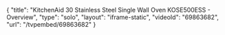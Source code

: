 {
    "title": "KitchenAid 30 Stainless Steel Single Wall Oven KOSE500ESS - Overview",
    "type": "solo",
    "layout": "iframe-static",
    "videoId": "69863682",
    "url": "\/tvpembed\/69863682"
}